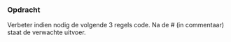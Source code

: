 ### Opdracht

Verbeter indien nodig de volgende 3 regels code. 
Na de # (in commentaar) staat de verwachte uitvoer. 

